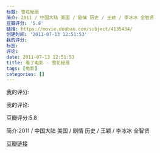```yaml
---
标题: 雪花秘扇
简介: 2011 / 中国大陆 美国 / 剧情 历史 / 王颖 / 李冰冰 全智贤
豆瓣评分: '5.8'
链接: https://movie.douban.com/subject/4135434/
创建时间: '2011-07-13 12:51:53'
我的评分:
标签:
评论:
date: 2011-07-13 12:51:53
title: 看了电影 - 雪花秘扇
tags: [电影]
categories: []
---
```


我的评分:

我的评论:

豆瓣评分:5.8

简介:2011 / 中国大陆 美国 / 剧情 历史 / 王颖 / 李冰冰 全智贤

[豆瓣链接](https://movie.douban.com/subject/4135434/)


